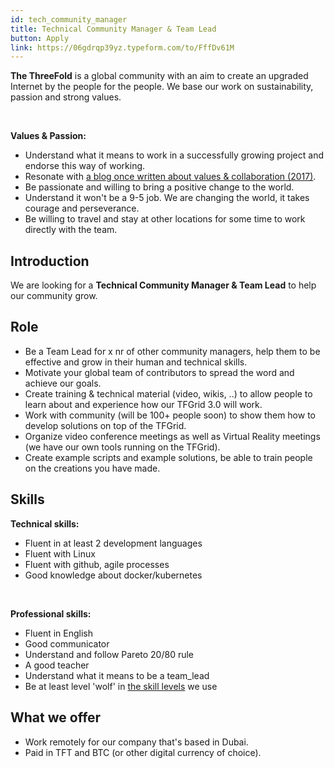 ```yaml
---
id: tech_community_manager
title: Technical Community Manager & Team Lead
button: Apply
link: https://06gdrqp39yz.typeform.com/to/FffDv61M
---
```


**The ThreeFold** is a global community with an aim to create an upgraded Internet by the people for the people. We base our work on sustainability, passion and strong values.

<br/>

**Values & Passion:**

  - Understand what it means to work in a successfully growing project and endorse this way of working.
  - Resonate with [a blog once written about values & collaboration (2017)](https://threefold.io/info/threefold#/threefold__kristof_build_a_better_world_values_collaboration?id=change-is-good).
  - Be passionate and willing to bring a positive change to the world.
  - Understand it won't be a 9-5 job. We are changing the world, it takes courage and perseverance.
  - Be willing to travel and stay at other locations for some time to work directly with the team.

## Introduction

We are looking for a **Technical Community Manager & Team Lead** to help our community grow.

## Role

- Be a Team Lead for x nr of other community managers, help them to be effective and grow in their human and technical skills.
- Motivate your global team of contributors to spread the word and achieve our goals.
- Create training & technical material (video, wikis, ..) to allow people to learn about and experience how our TFGrid 3.0 will work.
- Work with community (will be 100+ people soon) to show them how to develop solutions on top of the TFGrid.
- Organize video conference meetings as well as Virtual Reality meetings (we have our own tools running on the TFGrid).
- Create example scripts and example solutions, be able to train people on the creations you have made.

## Skills

**Technical skills:**
  - Fluent in at least 2 development languages
  - Fluent with Linux
  - Fluent with github, agile processes
  - Good knowledge about docker/kubernetes
  
<br />

**Professional skills:** 
  - Fluent in English
  - Good communicator
  - Understand and follow Pareto 20/80 rule
  - A good teacher
  - Understand what it means to be a team_lead
  - Be at least level 'wolf' in [the skill levels](https://threefold.io/info/threefold#/threefold__p2p_awareness_level) we use


## What we offer

- Work remotely for our company that's based in Dubai.
- Paid in TFT and BTC (or other digital currency of choice).



